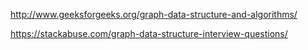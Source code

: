 http://www.geeksforgeeks.org/graph-data-structure-and-algorithms/


https://stackabuse.com/graph-data-structure-interview-questions/

